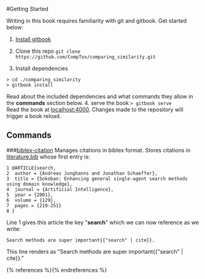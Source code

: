 #Getting Started

Writing in this book requires familiarity with git and gitbook. Get started below:

1. [Install gitbook](https://github.com/GitbookIO/gitbook/blob/master/docs/setup.md)

2. Clone this repo
 `git clone https://github.com/CompTox/comparing_similarity.git`

3. Install dependencies  
  ```
  > cd ./comparing_similarity
  > gitbook install
  ```
  Read about the included dependencies and what commands they allow in the **commands** section below.
4. serve the book `> gitbook serve`  
Read the book at [localhost:4000](localhost:4000).  Changes made to the repository will trigger a book reload.

## Commands

###[bibtex-citation](https://github.com/manuelmitasch/gitbook-plugin-bibtex-citation)
Manages citations in bibtex format. Stores citations in [literature.bib](./literature.bib) whose first entry is:  
```
1 @ARTICLE{search,
2  author = {Andreas Junghanns and Jonathan Schaeffer},
3  title = {Sokoban: Enhancing general single-agent search methods using domain knowledge},
4  journal = {Artificial Intelligence},
5  year = {2001},
6  volume = {129},
7  pages = {219-251}
8 }
```
Line 1 gives this article the key "**search**" which we can now reference as we write:
```
Search methods are super important{{"search" | cite}}.
```  
This line renders as "Search methods are super important{{"search" | cite}}."

{% references %}{% endreferences %}